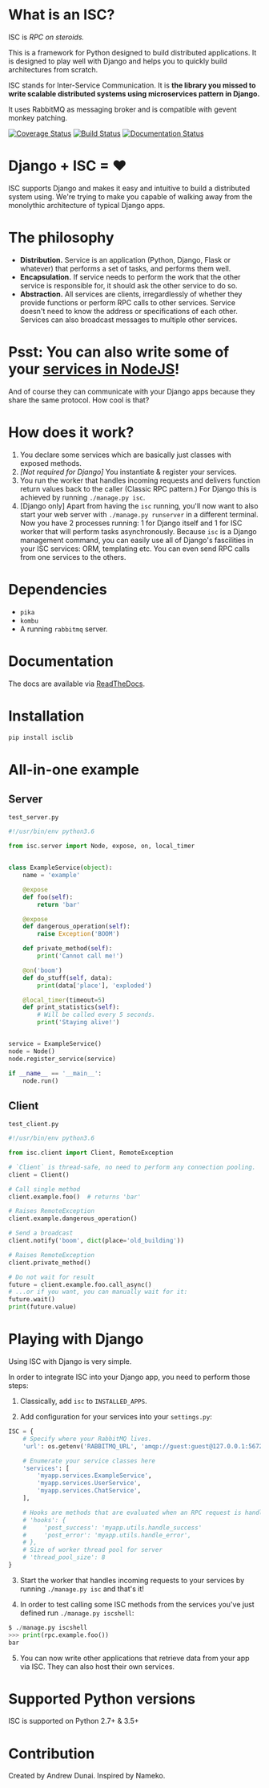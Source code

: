 # What is an ISC?

ISC is *RPC on steroids.*

This is a framework for Python designed to build distributed applications. It is designed to play well with Django and helps you to quickly build architectures from scratch.

ISC stands for Inter-Service Communication. It is **the library you missed to write scalable distributed systems using microservices pattern in Django.**

It uses RabbitMQ as messaging broker and is compatible with gevent monkey patching.

[![Coverage Status](https://coveralls.io/repos/github/and3rson/isc/badge.svg?1)](https://coveralls.io/github/and3rson/isc) [![Build Status](https://travis-ci.org/and3rson/isc.svg)](https://travis-ci.org/and3rson/isc) [![Documentation Status](https://readthedocs.org/projects/isc/badge/?version=latest)](http://isc.readthedocs.io/en/latest/?badge=latest)

# Django + ISC = ♥

ISC supports Django and makes it easy and intuitive to build a distributed system using. We're trying to make you capable of walking away from the monolythic architecture of typical Django apps.

# The philosophy

- **Distribution.** Service is an application (Python, Django, Flask or whatever) that performs a set of tasks, and performs them well.
- **Encapsulation.** If service needs to perform the work that the other service is responsible for, it should ask the other service to do so.
- **Abstraction.** All services are clients, irregardlessly of whether they provide functions or perform RPC calls to other services. Service doesn't need to know the address or specifications of each other. Services can also broadcast messages to multiple other services.

# Psst: You can also write some of your [services in NodeJS](https://www.npmjs.com/package/isclib)!

And of course they can communicate with your Django apps because they share the same protocol. How cool is that?

# How does it work?

1. You declare some services which are basically just classes with exposed methods.
2. *[Not required for Django]* You instantiate & register your services.
3. You run the worker that handles incoming requests and delivers function return values back to the caller (Classic RPC pattern.) For Django this is achieved by running `./manage.py isc`.
4. [Django only] Apart from having the `isc` running, you'll now want to also start your web server with `./manage.py runserver` in a different terminal. Now you have 2 processes running: 1 for Django itself and 1 for ISC worker that will perform tasks asynchronously. Because `isc` is a Django management command, you can easily use all of Django's fascilities in your ISC services: ORM, templating etc. You can even send RPC calls from one services to the others.

# Dependencies

- `pika`
- `kombu`
- A running `rabbitmq` server.

# Documentation

The docs are available via [ReadTheDocs](http://isc.readthedocs.io/en/latest/).

# Installation

```bash
pip install isclib
```

# All-in-one example

## Server

`test_server.py`

```python
#!/usr/bin/env python3.6

from isc.server import Node, expose, on, local_timer


class ExampleService(object):
    name = 'example'

    @expose
    def foo(self):
        return 'bar'

    @expose
    def dangerous_operation(self):
        raise Exception('BOOM')

    def private_method(self):
        print('Cannot call me!')

    @on('boom')
    def do_stuff(self, data):
        print(data['place'], 'exploded')

    @local_timer(timeout=5)
    def print_statistics(self):
        # Will be called every 5 seconds.
        print('Staying alive!')


service = ExampleService()
node = Node()
node.register_service(service)

if __name__ == '__main__':
    node.run()
```

## Client

`test_client.py`

```python
#!/usr/bin/env python3.6

from isc.client import Client, RemoteException

# `Client` is thread-safe, no need to perform any connection pooling.
client = Client()

# Call single method
client.example.foo()  # returns 'bar'

# Raises RemoteException
client.example.dangerous_operation()

# Send a broadcast
client.notify('boom', dict(place='old_building'))

# Raises RemoteException
client.private_method()

# Do not wait for result
future = client.example.foo.call_async()
# ...or if you want, you can manually wait for it:
future.wait()
print(future.value)
```

# Playing with Django

Using ISC with Django is very simple.

In order to integrate ISC into your Django app, you need to perform those steps:

1. Classically, add `isc` to `INSTALLED_APPS`.

2. Add configuration for your services into your `settings.py`:

```python
ISC = {
    # Specify where your RabbitMQ lives.
    'url': os.getenv('RABBITMQ_URL', 'amqp://guest:guest@127.0.0.1:5672/'),

    # Enumerate your service classes here
    'services': [
        'myapp.services.ExampleService',
        'myapp.services.UserService',
        'myapp.services.ChatService',
    ],

    # Hooks are methods that are evaluated when an RPC request is handler.
    # 'hooks': {
    #     'post_success': 'myapp.utils.handle_success'
    #     'post_error': 'myapp.utils.handle_error',
    # },
    # Size of worker thread pool for server
    # 'thread_pool_size': 8
}
```

3. Start the worker that handles incoming requests to your services by running `./manage.py isc` and that's it!

4. In order to test calling some ISC methods from the services you've just defined run `./manage.py iscshell`:

```python
$ ./manage.py iscshell
>>> print(rpc.example.foo())
bar
```

5. You can now write other applications that retrieve data from your app via ISC. They can also host their own services.

# Supported Python versions

ISC is supported on Python 2.7+ & 3.5+

# Contribution

Created by Andrew Dunai. Inspired by Nameko.

